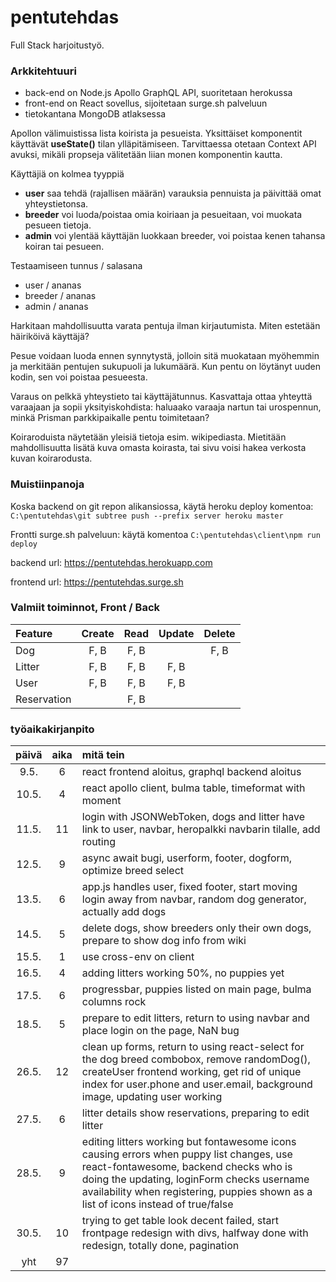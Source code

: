 # pentutehdas
Full Stack harjoitustyö.

### Arkkitehtuuri

- back-end on Node.js Apollo GraphQL API, suoritetaan herokussa
- front-end on React sovellus, sijoitetaan surge.sh palveluun
- tietokantana MongoDB atlaksessa

Apollon välimuistissa lista koirista ja pesueista. 
Yksittäiset komponentit käyttävät **useState()** tilan ylläpitämiseen.
Tarvittaessa otetaan Context API avuksi, mikäli propseja välitetään liian monen komponentin kautta.

Käyttäjiä on kolmea tyyppiä

- **user** saa tehdä (rajallisen määrän) varauksia pennuista ja päivittää omat yhteystietonsa.
- **breeder** voi luoda/poistaa omia koiriaan ja pesueitaan, voi muokata pesueen tietoja.
- **admin** voi ylentää käyttäjän luokkaan breeder, voi poistaa kenen tahansa koiran tai pesueen.

Testaamiseen tunnus / salasana
- user / ananas
- breeder / ananas
- admin / ananas

Harkitaan mahdollisuutta varata pentuja ilman kirjautumista. Miten estetään häiriköivä käyttäjä?

Pesue voidaan luoda ennen synnytystä, jolloin sitä muokataan myöhemmin ja merkitään pentujen sukupuoli ja lukumäärä. Kun pentu on löytänyt uuden kodin, sen voi poistaa pesueesta.

Varaus on pelkkä yhteystieto tai käyttäjätunnus. Kasvattaja ottaa yhteyttä varaajaan ja sopii yksityiskohdista: haluaako varaaja nartun tai urospennun, minkä Prisman parkkipaikalle pentu toimitetaan?

Koiraroduista näytetään yleisiä tietoja esim. wikipediasta. Mietitään mahdollisuutta lisätä kuva omasta koirasta, tai sivu voisi hakea verkosta kuvan koirarodusta.

 
### Muistiinpanoja

Koska backend on git repon alikansiossa, käytä heroku deploy komentoa:
`C:\pentutehdas\git subtree push --prefix server heroku master`

Frontti surge.sh palveluun: käytä komentoa `C:\pentutehdas\client\npm run deploy`

backend url: https://pentutehdas.herokuapp.com 

frontend url: https://pentutehdas.surge.sh

### Valmiit toiminnot, Front / Back

| Feature     | Create | Read   | Update | Delete |
| :----       | :----: | :----: | :----: | :----: |
| Dog         | F, B   | F, B   |        | F, B   |
| Litter      | F, B   | F, B   |  F, B  |        |
| User        | F, B   | F, B   |  F, B  |        |
| Reservation |        | F, B   |        |        |

### työaikakirjanpito

| päivä | aika  | mitä tein |
| :----:| :----:| :-----    |
| 9.5.  | 6     | react frontend aloitus, graphql backend aloitus |
| 10.5. | 4     | react apollo client, bulma table, timeformat with moment |
| 11.5. | 11    | login with JSONWebToken, dogs and litter have link to user, navbar, heropalkki navbarin tilalle, add routing |
| 12.5. | 9     | async await bugi, userform, footer, dogform, optimize breed select |
| 13.5. | 6     | app.js handles user, fixed footer, start moving login away from navbar, random dog generator, actually add dogs |
| 14.5. | 5     | delete dogs, show breeders only their own dogs, prepare to show dog info from wiki |
| 15.5. | 1     | use cross-env on client |
| 16.5. | 4     | adding litters working 50%, no puppies yet  |
| 17.5. | 6     | progressbar, puppies listed on main page, bulma columns rock |
| 18.5. | 5     | prepare to edit litters, return to using navbar and place login on the page, NaN bug |
| 26.5. | 12     | clean up forms, return to using react-select for the dog breed combobox, remove randomDog(), createUser frontend working, get rid of unique index for user.phone and user.email, background image, updating user working |
| 27.5. | 6     | litter details show reservations, preparing to edit litter  |
| 28.5. | 9     | editing litters working but fontawesome icons causing errors when puppy list changes, use react-fontawesome, backend checks who is doing the updating, loginForm checks username availability when registering, puppies shown as a list of icons instead of true/false |
| 30.5. | 10     | trying to get table look decent failed, start frontpage redesign with divs, halfway done with redesign, totally done, pagination |
| yht   | 97    | | 
